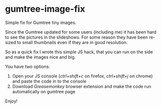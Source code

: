gumtree-image-fix
=================

Simple fix for Gumtree tiny images. 

Since the Gumtree updated for some users (including me) it has been hard to see the pictures in the slideshows. For some reason they have been re-sized to small thumbnails even if they are in good resolution. 

So as a quick fix I wrote this simple JS hack, that you can run on the side and make the images nice and big.

You have two options:

1. Open your JS console (*ctrl+shift+c* on firefox, *ctrl+shift+j* on chrome) and paste the code in to the console
2. Download *Greasemonkey* browser extension and make the code run automatically on gumtree page

Enjoy!
